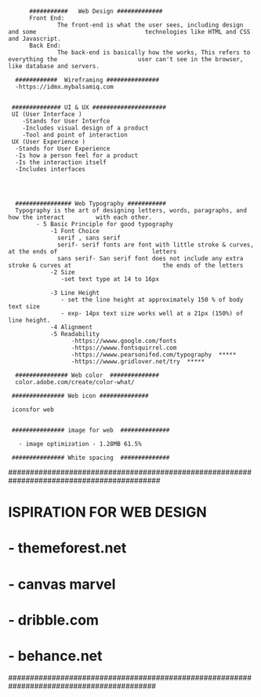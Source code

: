           ###########   Web Design #############
          Front End:
                  The front-end is what the user sees, including design and some                               technologies like HTML and CSS and Javascript.
          Back End:
                  The back-end is basically how the works, This refers to everything the                       user can't see in the browser, like database and servers.

      ############  Wireframing ###############
      -https://idmx.mybalsamiq.com
   
   
     ############## UI & UX #####################
     UI (User Interface )
        -Stands for User Interfce
        -Includes visual design of a product
        -Tool and point of interaction
     UX (User Experience )
      -Stands for User Experience
      -Is how a person feel for a product
      -Is the interaction itself
      -Includes interfaces
      
      
      
      
      ################ Web Typography ###########
      Typography is the art of designing letters, words, paragraphs, and how the interact         with each other.
            - 5 Basic Principle for good typography
                -1 Font Choice
                  serif , sans serif
                  serif- serif fonts are font with little stroke & curves, at the ends of                           letters
                  sans serif- San serif font does not include any extra stroke & curves at                          the ends of the letters
                -2 Size
                   -set text type at 14 to 16px
                   
                -3 Line Height
                   - set the line height at approximately 150 % of body text size
                   - exp- 14px text size works well at a 21px (150%) of line height.
                -4 Alignment
                -5 Readability
                      -https://wwww.google.com/fonts
                      -https://wwww.fontsquirrel.com
                      -https://wwww.pearsonifed.com/typography  *****
                      -https://wwww.gridlover.net/try  *****
                
      ############### Web color  ##############
      color.adobe.com/create/color-what/
      
     ############### Web icon ##############
     
     iconsfor web
     
     
     ############### image for web  ##############

       - image optimization - 1.28MB 61.5% 
     
     ############### White spacing  ##############
  
  
  
  
 ###########################################################################################
#
#     ISPIRATION FOR WEB DESIGN
#        - themeforest.net
#        - canvas marvel
#        - dribble.com
#        - behance.net
##########################################################################################

     
     
     
     
     
     
     
     
     
     
     
     
     
     
      
                  
                  
                  
            
      
      
      
      
